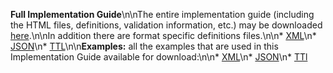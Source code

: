 **Full Implementation Guide**\n\nThe entire implementation guide (including the HTML files, definitions, validation information, etc.) may be downloaded [here](full-ig.zip).\n\nIn addition there are format specific definitions files.\n\n* [XML](definitions.xml.zip)\n* [JSON](definitions.json.zip)\n* [TTL](definitions.ttl.zip)\n\n**Examples:** all the examples that are used in this Implementation Guide available for download:\n\n* [XML](examples.xml.zip)\n* [JSON](examples.json.zip)\n* [TTl](examples.ttl.zip)